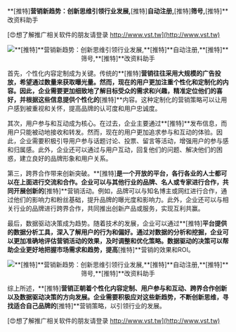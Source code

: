 **[推特]**营销新趋势：创新思维引领行业发展,**[推特]**自动注册,**[推特]**筛号,**[推特]**改资料助手

[😍想了解推广相关软件的朋友请登录 http://www.vst.tw](http://www.vst.tw)

 <center><img src="https://vst.tw/MP4/tuiguang/png/6.png" alt="**[推特]**营销新趋势：创新思维引领行业发展,**[推特]**自动注册,**[推特]**筛号,**[推特]**改资料助手"></center>

首先，个性化内容定制成为关键。传统的**[推特]**营销往往采用大规模的广告投放，希望通过数量来获取曝光量。然而，现在的用户更加注重个性化和定制化的内容。因此，企业需要更加细致地了解目标受众的需求和兴趣，精准定位他们的喜好，并根据这些信息提供个性化的**[推特]**内容。这种定制化的营销策略可以让用户感到被重视和关怀，提高品牌的认可度和用户忠诚度。

其次，用户参与和互动成为核心。在过去，企业主要通过**[推特]**发布信息，而用户只能被动地接收和转发。然而，现在的用户更加追求参与和互动的体验。因此，企业需要积极引导用户参与话题讨论、投票、留言等活动，增强用户的参与感和归属感。此外，企业还可以通过与用户互动，回复他们的问题、解决他们的困惑，建立良好的品牌形象和用户关系。

第三，跨界合作带来创新突破。**[推特]**是一个开放的平台，各行各业的人士都可以在上面进行交流和合作。企业可以与其他行业的品牌、名人或专家进行合作，共同开展创新的**[推特]**营销活动。例如，品牌可以与知名博主或网红进行合作，通过他们的影响力和粉丝基础，提升品牌的曝光度和影响力。此外，企业还可以与相关行业的品牌进行跨界合作，共同推出创新产品或服务，实现互利共赢。

最后，数据驱动决策成为趋势。随着技术的发展，企业可以通过**[推特]**平台提供的数据分析工具，深入了解用户的行为和偏好。通过对数据的分析和挖掘，企业可以更加准确地评估营销活动的效果，及时调整和优化策略。数据驱动的决策可以帮助企业更好地把握市场需求和趋势，提高**[推特]**营销的效果和ROI。

 <center><img src="https://vst.tw/MP4/tuiguang/png/5.png" alt="**[推特]**营销新趋势：创新思维引领行业发展,**[推特]**自动注册,**[推特]**筛号,**[推特]**改资料助手"></center>

综上所述，**[推特]**营销正朝着个性化内容定制、用户参与和互动、跨界合作创新以及数据驱动决策的方向发展。企业需要积极应对这些新趋势，不断创新思维，寻找适合自己品牌的**[推特]**营销策略，以引领行业的发展。

[😍想了解推广相关软件的朋友请登录 http://www.vst.tw](http://www.vst.tw)



